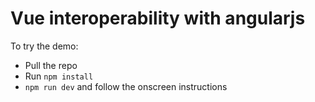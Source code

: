 # Vue interoperability with angularjs

To try the demo:
- Pull the repo
- Run `npm install`
- `npm run dev` and follow the onscreen instructions
